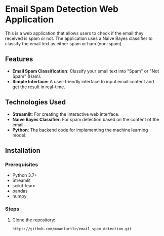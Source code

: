 
# Email Spam Detection Web Application

This is a web application that allows users to check if the email they received is spam or not. The application uses a Naive Bayes classifier to classify the email text as either spam or ham (non-spam).

## Features
- **Email Spam Classification:** Classify your email text into "Spam" or "Not Spam" (Ham).
- **Simple Interface:** A user-friendly interface to input email content and get the result in real-time.

## Technologies Used
- **Streamlit**: For creating the interactive web interface.
- **Naive Bayes Classifier**: For spam detection based on the content of the email.
- **Python**: The backend code for implementing the machine learning model.

## Installation

### Prerequisites
- Python 3.7+
- Streamlit
- scikit-learn
- pandas
- numpy

### Steps
1. Clone the repository:
   ```bash
   https://github.com/moanturtle/email_spam_detection.git

